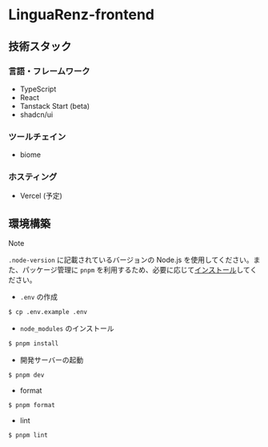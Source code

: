 # LinguaRenz-frontend

## 技術スタック

### 言語・フレームワーク
- TypeScript
- React
- Tanstack Start (beta)
- shadcn/ui

### ツールチェイン
- biome

### ホスティング
- Vercel (予定)

## 環境構築

> [!NOTE]
> `.node-version` に記載されているバージョンの Node.js を使用してください。また、パッケージ管理に `pnpm` を利用するため、必要に応じて[インストール](https://pnpm.io/installation#using-npm)してください。

- `.env` の作成
```sh
$ cp .env.example .env
```

- `node_modules` のインストール
```sh
$ pnpm install
```

- 開発サーバーの起動
```sh
$ pnpm dev
```

- format
```sh
$ pnpm format
```

- lint
```sh
$ pnpm lint
```
